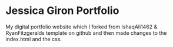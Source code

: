 # Jessica Giron Portfolio


My digital portfolio website which I forked from IshaqAli1462 & RyanFitzgeralds template on github and then made changes to the index.html and the css.
